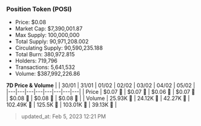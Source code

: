
  ### Position Token (POSI)
  - Price: $0.08
  - Market Cap: $7,390,001.87
  - Max Supply: 100,000,000
  - Total Supply: 90,971,208.002
  - Circulating Supply: 90,590,235.188
  - Total Burn: 380,972.815
  - Holders: 719,796
  - Transactions: 5,641,532
  - Volume: $387,992,226.86

  **7D Price & Volume**
  | | 30&#x2F;01 | 31&#x2F;01 | 01&#x2F;02 | 02&#x2F;02 | 03&#x2F;02 | 04&#x2F;02 | 05&#x2F;02 |
  |---|---|---|---|---|---|---|---|
  | Price | $0.07 🔻 | $0.07 🔻 | $0.06 🔻 | $0.07 🚀 | $0.08 🚀 | $0.08 🚀 | $0.08 🔻 |
  | Volume | 25.93K 🔻 | 24.12K 🔻 | 42.27K 🚀 | 102.49K 🚀 | 125.5K 🚀 | 103.01K 🔻 | 39.13K 🔻 |

  > updated_at: Feb 5, 2023 12:21 PM
